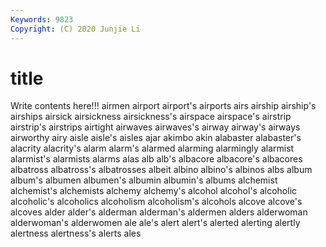 ```yaml
---
Keywords: 9823
Copyright: (C) 2020 Junjie Li
---
```


# title

Write contents here!!!
airmen 
airport 
airport's 
airports 
airs 
airship 
airship's 
airships 
airsick 
airsickness
airsickness's 
airspace 
airspace's 
airstrip 
airstrip's 
airstrips 
airtight 
airwaves 
airwaves's 
airway
airway's 
airways 
airworthy 
airy 
aisle 
aisle's 
aisles 
ajar 
akimbo 
akin
alabaster 
alabaster's 
alacrity 
alacrity's 
alarm 
alarm's 
alarmed 
alarming 
alarmingly 
alarmist
alarmist's 
alarmists 
alarms 
alas 
alb 
alb's 
albacore 
albacore's 
albacores 
albatross
albatross's 
albatrosses 
albeit 
albino 
albino's 
albinos 
albs 
album 
album's 
albumen
albumen's 
albumin 
albumin's 
albums 
alchemist 
alchemist's 
alchemists 
alchemy 
alchemy's 
alcohol
alcohol's 
alcoholic 
alcoholic's 
alcoholics 
alcoholism 
alcoholism's 
alcohols 
alcove 
alcove's 
alcoves
alder 
alder's 
alderman 
alderman's 
aldermen 
alders 
alderwoman 
alderwoman's 
alderwomen 
ale
ale's 
alert 
alert's 
alerted 
alerting 
alertly 
alertness 
alertness's 
alerts 
ales
